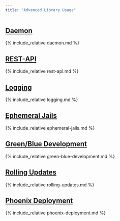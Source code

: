 ```yaml
---
title: "Advanced Library Usage"
---
```


## [Daemon](#daemon)
{% include_relative daemon.md %}

## [REST-API](#rest-api)
{% include_relative rest-api.md %}

## [Logging](#logging)
{% include_relative logging.md %}

## [Ephemeral Jails](#ephemeral-jails)
{% include_relative ephemeral-jails.md %}

## [Green/Blue Development](#green-blue-development)
{% include_relative green-blue-development.md %}

## [Rolling Updates](#rolling-updates)
{% include_relative rolling-updates.md %}

## [Phoenix Deployment](#phoenix-deployment)
{% include_relative phoenix-deployment.md %}

